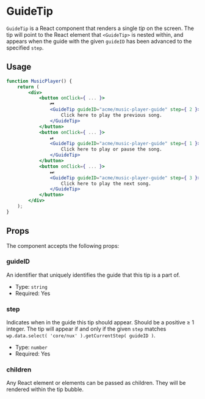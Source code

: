 GuideTip
========

`GuideTip` is a React component that renders a single _tip_ on the screen. The tip will point to the React element that `<GuideTip>` is nested within, and appears when the guide with the given `guideID` has been advanced to the specified `step`.

[guide-tip-readme]: https://github.com/WordPress/gutenberg/tree/master/nux/components/guide-tip/README.md

## Usage

```jsx
function MusicPlayer() {
	return (
		<div>
			<button onClick={ ... }>
				⏮
				<GuideTip guideID="acme/music-player-guide" step={ 2 }>
					Click here to play the previous song.
				</GuideTip>
			</button>
			<button onClick={ ... }>
				⏯	
				<GuideTip guideID="acme/music-player-guide" step={ 1 }>
					Click here to play or pause the song.
				</GuideTip>
			</button>
			<button onClick={ ... }>
				⏭	
				<GuideTip guideID="acme/music-player-guide" step={ 3 }>
					Click here to play the next song.
				</GuideTip>
			</button>
		</div>
	);
}
```

## Props

The component accepts the following props:

### guideID

An identifier that uniquely identifies the guide that this tip is a part of.

- Type: `string`
- Required: Yes

### step

Indicates when in the guide this tip should appear. Should be a positive ≥ 1 integer. The tip will appear if and only if the given `step` matches `wp.data.select( 'core/nux' ).getCurrentStep( guideID )`.

- Type: `number`
- Required: Yes

### children

Any React element or elements can be passed as children. They will be rendered within the tip bubble.
